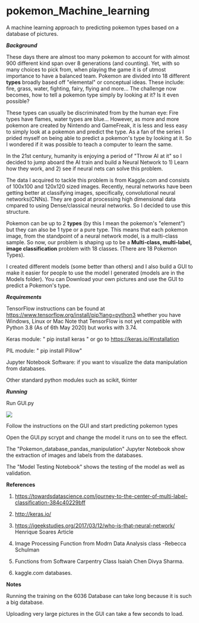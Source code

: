 # pokemon_Machine_learning
A machine learning approach to predicting pokemon types based on a database of pictures.

***Background***

These days there are almost too many pokemon to account for with almost 900 different kind
span over 8 generations (and counting). Yet, with so many choices to pick from, when playing
the game it is of utmost importance to have a balanced team. Pokemon are divided into 18
different **types** broadly based off "elemental" or conceptual ideas. These include: fire, grass,
water, fighting, fairy, flying and more...
The challenge now becomes, how to tell a pokemon type simply by looking at it? Is it even possible?

These types can usually be discriminated from by the human eye: Fire types have flames,
water types are blue...
However, as more and more pokemon are created by Nintendo and GameFreak, it is less and less easy
to simply look at a pokemon and predict the type. As a fan of the series I prided myself on
being able to predict a pokemon's type by looking at it. So I wondered if it was possible to teach a
computer to learn the same.

In the 21st century, humanity is enjoying a period of "Throw AI at it" so I decided to jump aboard the AI train and
build a Neural Network to 1) Learn how they work, and 2) see if neural nets can solve this problem.

The data I acquired to tackle this problem is from Kaggle.com and consists of 100x100 and 120x120 sized images.
Recently, neural networks have been getting better at classifying images, specifically, convolutional neural
networks(CNNs). They are good at processing high dimensional data cmpared to using Dense/classical neural networks.
So I decided to use this structure.

Pokemon can be up to 2 **types** (by this I mean the pokemon's "element") but they can also be 1 type or a pure type.
This means that each pokemon image, from the standpoint of a neural network model, is a multi-class sample.
So now, our problem is shaping up to be a **Multi-class, multi-label, image classification** problem with 18 classes.
(There are 18 Pokemon Types).

I created different models (some better than others) and I also build a GUI to make it easier for people
to use the model I generated (models are in the Models folder).
You can Download your own pictures and use the GUI to predict a Pokemon's type.


***Requirements***

TensorFlow instructions can be found at https://www.tensorflow.org/install/pip?lang=python3 whether you have Windows, Linux or Mac
  Note that TensorFlow is not yet compatible with Python 3.8 (As of 6th May 2020) but works with 3.74.
  
Keras module: " pip install keras " or go to https://keras.io/#installation

PIL module: " pip install Pillow"

Jupyter Notebook Software: if you want to visualize the data manipulation from databases.

Other standard python modules such as scikit, tkinter

***Running***

Run GUI.py

![](In%20class%20Testing/GUI_screenshot.PNG)

Follow the instructions on the GUI and start predicting pokemon types

Open the GUI.py scrypt and change the model it runs on to see the effect.


The "Pokemon_database_pandas_manipulation" Jupyter Notebook show the extraction of images and labels from the databases.

The "Model Testing Notebook" shows the testing of the model as well as validation.

**References**
1. https://towardsdatascience.com/journey-to-the-center-of-multi-label-classification-384c40229bff

2. http://keras.io/

3. https://jgeekstudies.org/2017/03/12/who-is-that-neural-network/ Henrique Soares Article

4. Image Processing Function from Modrn Data Analysis class -Rebecca Schulman 

5. Functions from Software Carpentry Class Isaiah Chen Divya Sharma.

6. kaggle.com databases.

**Notes**

Running the training on the 6036 Database can take long because it is such a big database.

Uploading very large pictures in the GUI can take a few seconds to load.
